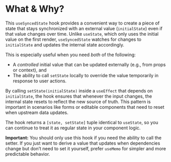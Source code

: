 # What & Why?

This `useSyncedState` hook provides a convenient way to create a piece of state that stays synchronized with an external value (`initialState`) even if that value changes over time. Unlike `useState`, which only uses the initial value on the first render, `useSyncedState` watches for changes to `initialState` and updates the internal state accordingly.

This is especially useful when you need *both* of the following:

* A *controlled* initial value that can be updated externally (e.g., from props or context), and
* The ability to call `setState` locally to override the value temporarily in response to user actions.

By calling `setState(initialState)` inside a `useEffect` that depends on `initialState`, the hook ensures that whenever the input changes, the internal state resets to reflect the new source of truth. This pattern is important in scenarios like forms or editable components that need to reset when upstream data updates.

The hook returns a `[state, setState]` tuple identical to `useState`, so you can continue to treat it as regular state in your component logic.

**Important:**
You should only use this hook if you need the ability to call the setter. If you just want to derive a value that updates when dependencies change but don’t need to set it yourself, prefer `useMemo` for simpler and more predictable behavior.
